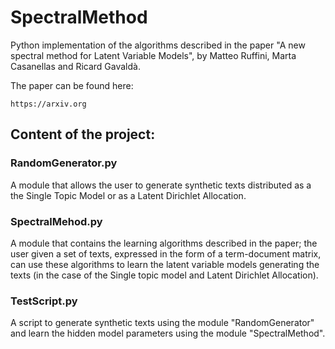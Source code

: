 # SpectralMethod

Python implementation of the algorithms described in the paper "A new spectral method for Latent Variable Models", by Matteo Ruffini, Marta Casanellas and Ricard Gavaldà.  

The paper can be found here:

    https://arxiv.org

## Content of the project:

### RandomGenerator.py

A module that allows the user to generate synthetic texts distributed as a the Single Topic Model or as a Latent Dirichlet Allocation.

### SpectralMehod.py

A module that contains the learning algorithms described in the paper; the user given a set of texts, expressed in the form of a term-document matrix, can use these algorithms to learn the latent variable models generating the texts (in the case of the Single topic model and Latent Dirichlet Allocation).

### TestScript.py

A script to generate synthetic texts using the module "RandomGenerator" and learn the hidden model parameters using the module "SpectralMethod".

